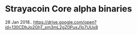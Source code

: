 Strayacoin Core alpha binaries
=====================================

28 Jan 2018..
https://drive.google.com/open?id=130CDhJo2GhT_sm3mL2gZ0PuxJ1o7UUx8

